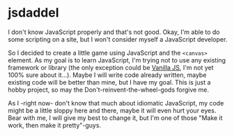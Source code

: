 jsdaddel
========
I don't know JavaScript properly and that's not good. Okay, I'm able to do some scripting on a site, but I won't consider myself a JavaScript developer.

So I decided to create a little game using JavaScript and the `<canvas>` element. As my goal is to learn JavaScript, I'm trying not to use any existing framework or library (the only exception could be [Vanilla JS](http://vanilla-js.com/), I'm not yet 100% sure about it...). Maybe I will write code already written, maybe existing code will be better than mine, but I have my goal. This is just a hobby project, so may the Don't-reinvent-the-wheel-gods forgive me.

As I -right now- don't know that much about idiomatic JavaScript, my code might be a little sloppy here and there, maybe it will even hurt your eyes. Bear with me, I will give my best to change it, but I'm one of those "Make it work, then make it pretty"-guys.
